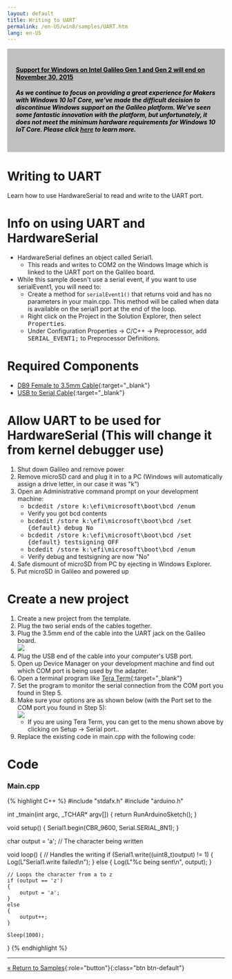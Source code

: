 ```yaml
---
layout: default
title: Writing to UART
permalink: /en-US/win8/samples/UART.htm
lang: en-US
---
```


<div style="background-color:Silver; color:black; padding:20px;">
	<h4><u>Support for Windows on Intel Galileo Gen 1 and Gen 2 will end on November 30, 2015</u></h4>
	<p><h5>As we continue to focus on providing a great experience for Makers with Windows 10 IoT Core, we've made the difficult decision to discontinue Windows support on the Galileo platform. We've seen some fantastic innovation with the platform, but unfortunately, it does not meet the minimum hardware requirements for Windows 10 IoT Core. Please click <a href="http://go.microsoft.com/fwlink/?LinkId=690091" target="_blank">here</a> to learn more.</h5></p>
</div>

# Writing to UART
Learn how to use HardwareSerial to read and write to the UART port.

# Info on using UART and HardwareSerial

* HardwareSerial defines an object called Serial1.
    * This reads and writes to COM2 on the Windows Image which is linked to the UART port on the Galileo board.<br/>
* While this sample doesn't use a serial event, if you want to use serialEvent1, you will need to:
    * Create a method for <code>serialEvent1()</code> that returns void and has no parameters in your main.cpp. This method will be called when data is available on the serial1 port at the end of the loop.
    * Right click on the Project in the Solution Explorer, then select <kbd>Properties</kbd>.
    * Under Configuration Properties -> C/C++ -> Preprocessor, add <kbd>SERIAL_EVENT1;</kbd> to Preprocessor Definitions.

# Required Components
* [DB9 Female to 3.5mm Cable](http://www.amazon.com/SF-Cable-Female-Serial-Cable-6/dp/B004T9BBJC/ref=sr_1_1?ie=UTF8&qid=1407960957&sr=8-1&keywords=audio+to+serial+cable){:target="_blank"}
* [USB to Serial Cable](http://www.amazon.com/TRENDnet-RS-232-Serial-Converter-TU-S9/dp/B0007T27H8/ref=sr_1_1?ie=UTF8&qid=1407961117&sr=8-1&keywords=serial+to+usb){:target="_blank"}

# Allow UART to be used for HardwareSerial (This will change it from kernel debugger use)

1. Shut down Galileo and remove power
1. Remove microSD card and plug it in to a PC (Windows will automatically assign a drive letter, in our case it was "k")
1. Open an Administrative command prompt on your development machine:
	* <kbd>bcdedit /store k:\efi\microsoft\boot\bcd /enum</kbd>
	* Verify you got bcd contents
	* <kbd>bcdedit /store k:\efi\microsoft\boot\bcd /set {default} debug No</kbd>
	* <kbd>bcdedit /store k:\efi\microsoft\boot\bcd /set {default} testsigning OFF</kbd>
	* <kbd>bcdedit /store k:\efi\microsoft\boot\bcd /enum</kbd>
	* Verify debug and testsigning are now "No"
1. Safe dismount of microSD from PC by ejecting in Windows Explorer.
1. Put microSD in Galileo and powered up

# Create a new project

1. Create a new project from the template.
1. Plug the two serial ends of the cables together.
1. Plug the 3.5mm end of the cable into the UART jack on the Galileo board.<br/>
![]({{site.baseurl}}/Resources/images/uart.png)
1. Plug the USB end of the cable into your computer's USB port.
1. Open up Device Manager on your development machine and find out which COM port is being used by the adapter.
1. Open a terminal program like [Tera Term](http://download.cnet.com/Tera-Term/3000-20432_4-75766675.html){:target="_blank"}
1. Set the program to monitor the serial connection from the COM port you found in Step 5.
1. Make sure your options are as shown below (with the Port set to the COM port you found in Step 5):<br/>
    ![]({{site.baseurl}}/Resources/images/TeraTermSerialConfig.png)<br/>
    * If you are using Tera Term, you can get to the menu shown above by clicking on Setup -> Serial port..
1. Replace the existing code in main.cpp with the following code:

# Code

### Main.cpp
{% highlight C++ %}
#include "stdafx.h"
#include "arduino.h"

int _tmain(int argc, _TCHAR* argv[])
{
    return RunArduinoSketch();
}

void setup()
{
    Serial1.begin(CBR_9600, Serial.SERIAL_8N1);
}

char output = 'a';  // The character being written

void loop()
{
    // Handles the writing
    if (Serial1.write((uint8_t)output) != 1)
    {
        Log(L"Serial1.write failed\n");
    }
    else
    {
        Log(L"%c being sent\n", output);
    }

    // Loops the character from a to z
    if (output == 'z')
    {
        output = 'a';
    }
    else
    {
        output++;
    }

    Sleep(1000);
}
{% endhighlight %}

---

[&laquo; Return to Samples](SampleApps.htm){:role="button"}{:class="btn btn-default"}
